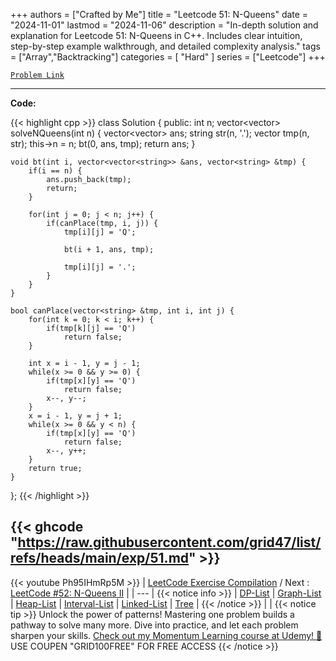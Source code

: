 
+++
authors = ["Crafted by Me"]
title = "Leetcode 51: N-Queens"
date = "2024-11-01"
lastmod = "2024-11-06"
description = "In-depth solution and explanation for Leetcode 51: N-Queens in C++. Includes clear intuition, step-by-step example walkthrough, and detailed complexity analysis."
tags = ["Array","Backtracking"]
categories = [
    "Hard"
]
series = ["Leetcode"]
+++



[`Problem Link`](https://leetcode.com/problems/n-queens/description/)

---

**Code:**

{{< highlight cpp >}}
class Solution {
public:
    int n;
    vector<vector<string>> solveNQueens(int n) {
        vector<vector<string>> ans;
        string str(n, '.');
        vector<string> tmp(n, str);
        this->n = n;
        bt(0, ans, tmp);
        return ans;
    }
    
    void bt(int i, vector<vector<string>> &ans, vector<string> &tmp) {
        if(i == n) {
            ans.push_back(tmp);
            return;
        }
        
        for(int j = 0; j < n; j++) {
            if(canPlace(tmp, i, j)) {
                tmp[i][j] = 'Q';
                
                bt(i + 1, ans, tmp);
                
                tmp[i][j] = '.';
            }
        }
    }
    
    bool canPlace(vector<string> &tmp, int i, int j) {
        for(int k = 0; k < i; k++) {
            if(tmp[k][j] == 'Q')
                return false;
        }
        
        int x = i - 1, y = j - 1;
        while(x >= 0 && y >= 0) {
            if(tmp[x][y] == 'Q')
                return false;
            x--, y--;
        }
        x = i - 1, y = j + 1;
        while(x >= 0 && y < n) {
            if(tmp[x][y] == 'Q')
                return false;
            x--, y++;
        }        
        return true;
    }
};
{{< /highlight >}}

{{< ghcode "https://raw.githubusercontent.com/grid47/list/refs/heads/main/exp/51.md" >}}
---
{{< youtube Ph95IHmRp5M >}}
| [LeetCode Exercise Compilation](https://grid47.xyz/leetcode/) / Next : [LeetCode #52: N-Queens II](https://grid47.xyz/posts/leetcode_52) |
| --- |
{{< notice info >}}
| [DP-List](https://grid47.xyz/lists/dp/) | [Graph-List](https://grid47.xyz/lists/graph/) | [Heap-List](https://grid47.xyz/lists/heap/) | [Interval-List](https://grid47.xyz/lists/interval/) | [Linked-List](https://grid47.xyz/lists/ll/) | [Tree](https://grid47.xyz/lists/tree/) |
{{< /notice >}}
| |
{{< notice tip >}}
Unlock the power of patterns! Mastering one problem builds a pathway to solve many more. Dive into practice, and let each problem sharpen your skills. [Check out my Momentum Learning course at Udemy! 🚀 ](https://www.udemy.com/course/algorithms-and-data-structures-in-cpp/)
USE COUPEN "GRID100FREE" FOR FREE ACCESS
{{< /notice >}}

